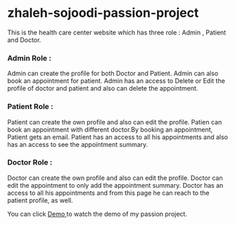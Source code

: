 # zhaleh-sojoodi-passion-project
This is the health care center website which has three role : Admin , Patient and Doctor.

### Admin Role :
Admin can create the profile for both Doctor and Patient. 
Admin can also book an appointment for patient. 
Admin has an access to Delete or Edit the profile of doctor and patient and also can delete the appointment.

### Patient Role :
Patient can create the own profile and also can edit the profile.
Patien can book an appointment with different doctor.By booking an appointment, Patient gets an email.
Patient has an access to all his appointments and also has an access to see the appointment summary.

### Doctor Role :
Doctor can create the own profile and also can edit the profile.
Doctor can edit the appointment to only add the appointment summary.
Doctor has an access to all his appointments and from this page he can reach to the patient profile, as well.

You can click <a href="https://drive.google.com/open?id=1M4fLpXDWICR3WgZcXzHhj_c52aT097Iq" >Demo </a> to watch the demo of my passion project.
